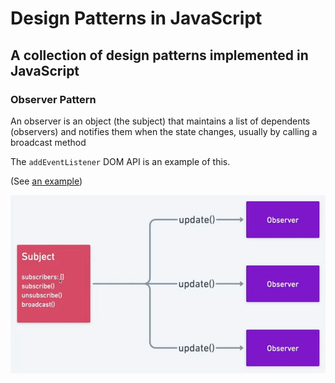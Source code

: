 # Design Patterns in JavaScript

## A collection of design patterns implemented in JavaScript

### Observer Pattern

An observer is an object (the subject) that maintains a list of dependents (observers) and notifies them when the state changes, usually by calling a broadcast method

The `addEventListener` DOM API is an example of this.

(See [an example](./observer/simpleFunction.js))

<!-- Add an image below -->

![Observer Pattern](./observer/observer.png)
